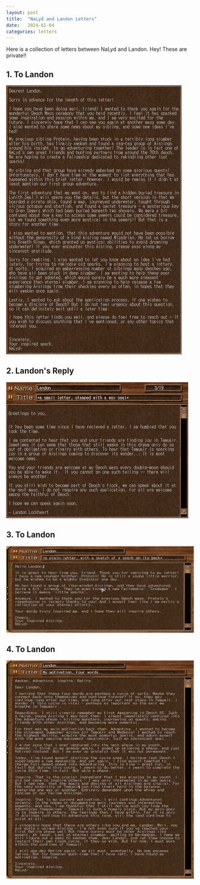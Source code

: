 ```yaml
---
layout: post
title:  "NaLyd and Landon Letters"
date:   2024-01-04
categories: letters
---
```


Here is a collection of letters between NaLyd and Landon. Hey! These are private!!


## 1. To Landon
![Letter to Landon](/public/images/letters/nalyd-landon/1-nalyd.png)

## 2. Landon's Reply
![Letter to NaLyd](/public/images/letters/nalyd-landon/2-landon.png)

## 3. To Landon
![Letter to Landon](/public/images/letters/nalyd-landon/3-nalyd.png)

## 4. To Landon
![Letter to Landon](/public/images/letters/nalyd-landon/4-nalyd.png)

